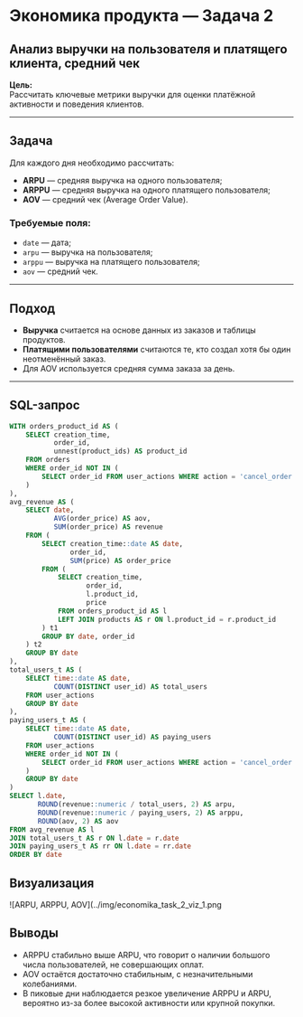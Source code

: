# Экономика продукта — Задача 2

## Анализ выручки на пользователя и платящего клиента, средний чек

**Цель:**  
Рассчитать ключевые метрики выручки для оценки платёжной активности и поведения клиентов.

---

## Задача

Для каждого дня необходимо рассчитать:

- **ARPU** — средняя выручка на одного пользователя;
- **ARPPU** — средняя выручка на одного платящего пользователя;
- **AOV** — средний чек (Average Order Value).

### Требуемые поля:

- `date` — дата;
- `arpu` — выручка на пользователя;
- `arppu` — выручка на платящего пользователя;
- `aov` — средний чек.

---

## Подход

- **Выручка** считается на основе данных из заказов и таблицы продуктов.
- **Платящими пользователями** считаются те, кто создал хотя бы один неотменённый заказ.
- Для AOV используется средняя сумма заказа за день.

---

## SQL-запрос

```sql
WITH orders_product_id AS (
    SELECT creation_time,
           order_id,
           unnest(product_ids) AS product_id
    FROM orders
    WHERE order_id NOT IN (
        SELECT order_id FROM user_actions WHERE action = 'cancel_order'
    )
),
avg_revenue AS (
    SELECT date,
           AVG(order_price) AS aov,
           SUM(order_price) AS revenue
    FROM (
        SELECT creation_time::date AS date,
               order_id,
               SUM(price) AS order_price
        FROM (
            SELECT creation_time,
                   order_id,
                   l.product_id,
                   price
            FROM orders_product_id AS l
            LEFT JOIN products AS r ON l.product_id = r.product_id
        ) t1
        GROUP BY date, order_id
    ) t2
    GROUP BY date
),
total_users_t AS (
    SELECT time::date AS date,
           COUNT(DISTINCT user_id) AS total_users
    FROM user_actions
    GROUP BY date
),
paying_users_t AS (
    SELECT time::date AS date,
           COUNT(DISTINCT user_id) AS paying_users
    FROM user_actions
    WHERE order_id NOT IN (
        SELECT order_id FROM user_actions WHERE action = 'cancel_order'
    )
    GROUP BY date
)
SELECT l.date,
       ROUND(revenue::numeric / total_users, 2) AS arpu,
       ROUND(revenue::numeric / paying_users, 2) AS arppu,
       ROUND(aov, 2) AS aov
FROM avg_revenue AS l
JOIN total_users_t AS r ON l.date = r.date
JOIN paying_users_t AS rr ON l.date = rr.date
ORDER BY date
```

## Визуализация

![ARPU, ARPPU, AOV](../img/economika_task_2_viz_1.png


## Выводы

- ARPPU стабильно выше ARPU, что говорит о наличии большого числа пользователей, не совершающих оплат.
- AOV остаётся достаточно стабильным, с незначительными колебаниями.
- В пиковые дни наблюдается резкое увеличение ARPPU и ARPU, вероятно из-за более высокой активности или крупной покупки.


